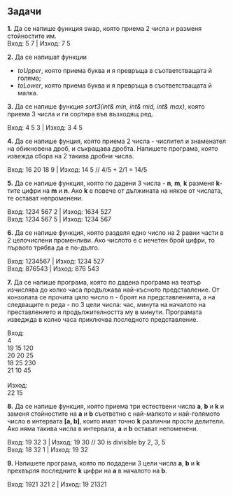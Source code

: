 ﻿
## Задачи

**1.**  Да се напише функция swap, която приема 2 числа и разменя стойностите им. <br />
  Вход: 5 7  | Изход: 7 5 <br />

**2.** Да се напишат функции <br />
- *toUpper*, която приема буква и я превръща в съответстващата й голяма; <br />
- *toLower*, която приема буква и я превръща в съответстващата й малка. <br />

**3.** Да се напише функция *sort3(int& min, int& mid, int& max)*, която приема 3 числа и ги сортира във възходящ ред.

  Вход: 4 5 3  | Изход: 3 4 5 <br />

**4.** Да се напише фунция, която приема 2 числа - числител и знаменател на обикновена дроб, и съкращава дробта. Напишете програма, която извежда сбора на 2 такива дробни числа.<br />

  Вход: 16 20 18 9 | Изход: 14 5 // 4/5 + 2/1 = 14/5 <br />
  
**5.** Да се напише функция, която по дадени 3 числа - **n**, **m**, **k** разменя **k**-тите цифри на **m** и **n**. Ако **k** е повече от дължината на някое от числата, те остават непроменени. <br />

  Вход: 1234 567 2 | Изход: 1634 527 <br />
  Вход: 1234 567 5 | Изход: 1234 567 <br />

**6.** Да се напише функция, която разделя едно число на 2 равни части в 2 целочислени променливи. Ако числото е с нечетен брой цифри, то първото трябва да е по-дълго.<br />

  Вход: 1234567 | Изход: 1234 527 <br />
  Вход: 876543  | Изход: 876 543 <br />

**7.** Да се напише програма, която по дадена програма на театър изчислява до колко часа продължава най-късното представление. От конзолата се прочита цяло число n - броят на представленията, а на следващите n реда - по 3 цели числа: час, минута на началото на преставлението и продължителността му в минути. Програмата изведжда в колко часа приключва последното представление.<br />

Вход:<br />
4 <br />
19 15 120 <br />
20 20 25 <br />
18 25 230 <br />
21 10 45<br />
<br />
Изход:<br />
22 15<br />

**8.** Да се напише функция, която приема три естествени числа **a**, **b** и **k** и заменя стойностите на **a** и **b** съответно с най-малкото и най-голямото число в интервата **[a, b]**, които имат точно **k** различни прости делители. Ако няма такива числа в интервала, **a** и **b** остават непоменени.<br />

  Вход: 19 32 3 | Изход: 19 30 // 30 is divisible by 2, 3, 5 <br />
  Вход: 18 32 1 | Изход: 19 32 <br />

**9.** Напишете програма, която по подадени 3 цели числа **a**, **b** и **k** прехвърля последните **k** цифри на **a** в началото на **b**.<br />
 
  Вход: 1921 321 2 | Изход: 19 21321 
